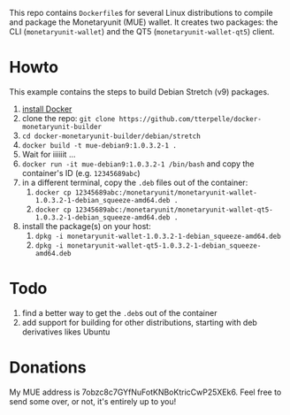 This repo contains `Dockerfile`s for several Linux distributions to compile and package the Monetaryunit (MUE) wallet. It creates two packages: the CLI (`monetaryunit-wallet`) and the QT5 (`monetaryunit-wallet-qt5`) client.

# Howto
This example contains the steps to build Debian Stretch (v9) packages.
1. [install Docker](https://docs.docker.com/engine/installation/linux/docker-ce/debian/)
1. clone the repo: `git clone https://github.com/tterpelle/docker-monetaryunit-builder`
1. `cd docker-monetaryunit-builder/debian/stretch`
1. `docker build -t mue-debian9:1.0.3.2-1 .`
1. Wait for iiiiiit ...
1. `docker run -it mue-debian9:1.0.3.2-1 /bin/bash` and copy the container's ID (e.g. `12345689abc`)
1. in a different terminal, copy the `.deb` files out of the container:
    1. `docker cp 12345689abc:/monetaryunit/monetaryunit-wallet-1.0.3.2-1-debian_squeeze-amd64.deb .`
    1. `docker cp 12345689abc:/monetaryunit/monetaryunit-wallet-qt5-1.0.3.2-1-debian_squeeze-amd64.deb .`
1. install the package(s) on your host:
    1. `dpkg -i monetaryunit-wallet-1.0.3.2-1-debian_squeeze-amd64.deb`
    1. `dpkg -i monetaryunit-wallet-qt5-1.0.3.2-1-debian_squeeze-amd64.deb`

# Todo
1. find a better way to get the `.deb`s out of the container
1. add support for building for other distributions, starting with deb derivatives likes Ubuntu

# Donations
My MUE address is 7obzc8c7GYfNuFotKNBoKtricCwP25XEk6. Feel free to send some over, or not, it's entirely up to you!
